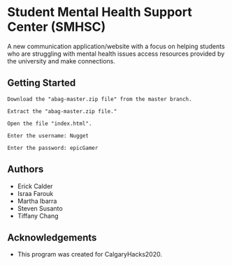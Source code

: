 # Student Mental Health Support Center (SMHSC)
A new communication application/website with a focus on helping students who are struggling with mental health issues access resources provided by the university and make connections. 

## Getting Started
```
Download the "abag-master.zip file" from the master branch.
```
```
Extract the "abag-master.zip file."
```
```
Open the file "index.html".
```
```
Enter the username: Nugget
```
```
Enter the password: epicGamer
```

## Authors
- Erick Calder
- Israa Farouk
- Martha Ibarra 
- Steven Susanto
- Tiffany Chang

## Acknowledgements
- This program was created for CalgaryHacks2020.
